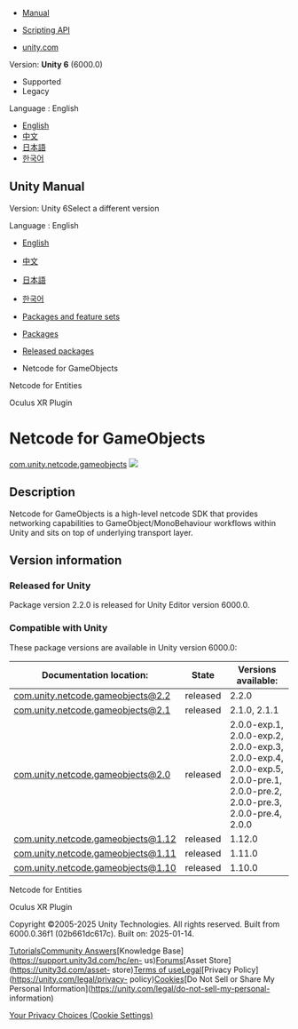 [](https://docs.unity3d.com)

  * [Manual](../Manual/index.html)
  * [Scripting API](../ScriptReference/index.html)

  * [unity.com](https://unity.com/)

Version: **Unity 6** (6000.0)

  * Supported
  * Legacy

Language : English

  * [English](/Manual/com.unity.netcode.gameobjects.html)
  * [中文](/cn/current/Manual/com.unity.netcode.gameobjects.html)
  * [日本語](/ja/current/Manual/com.unity.netcode.gameobjects.html)
  * [한국어](/kr/current/Manual/com.unity.netcode.gameobjects.html)

[](https://docs.unity3d.com)

## Unity Manual

Version: Unity 6Select a different version

Language : English

  * [English](/Manual/com.unity.netcode.gameobjects.html)
  * [中文](/cn/current/Manual/com.unity.netcode.gameobjects.html)
  * [日本語](/ja/current/Manual/com.unity.netcode.gameobjects.html)
  * [한국어](/kr/current/Manual/com.unity.netcode.gameobjects.html)

  * [Packages and feature sets](PackagesList.html)
  * [Packages](Packages-all.html)
  * [Released packages](pack-safe.html)
  * Netcode for GameObjects 

[](com.unity.netcode.html)

Netcode for Entities

[](com.unity.xr.oculus.html)

Oculus XR Plugin

# Netcode for GameObjects

[com.unity.netcode.gameobjects](https://docs.unity3d.com/Packages/com.unity.netcode.gameobjects@2.2/manual/index.html)
![](../uploads/Main/iconRel.png)

## Description

Netcode for GameObjects is a high-level netcode SDK that provides networking
capabilities to GameObject/MonoBehaviour workflows within Unity and sits on
top of underlying transport layer.

## Version information

### Released for Unity

Package version 2.2.0 is released for Unity Editor version 6000.0.

### Compatible with Unity

These package versions are available in Unity version 6000.0:

**Documentation location:** | **State** | **Versions available:**  
---|---|---  
[com.unity.netcode.gameobjects@2.2](https://docs.unity3d.com/Packages/com.unity.netcode.gameobjects@2.2/manual/index.html) | released | 2.2.0  
[com.unity.netcode.gameobjects@2.1](https://docs.unity3d.com/Packages/com.unity.netcode.gameobjects@2.1/manual/index.html) | released | 2.1.0, 2.1.1  
[com.unity.netcode.gameobjects@2.0](https://docs.unity3d.com/Packages/com.unity.netcode.gameobjects@2.0/manual/index.html) | released | 2.0.0-exp.1, 2.0.0-exp.2, 2.0.0-exp.3, 2.0.0-exp.4, 2.0.0-exp.5, 2.0.0-pre.1, 2.0.0-pre.2, 2.0.0-pre.3, 2.0.0-pre.4, 2.0.0  
[com.unity.netcode.gameobjects@1.12](https://docs.unity3d.com/Packages/com.unity.netcode.gameobjects@1.12/manual/index.html) | released | 1.12.0  
[com.unity.netcode.gameobjects@1.11](https://docs.unity3d.com/Packages/com.unity.netcode.gameobjects@1.11/manual/index.html) | released | 1.11.0  
[com.unity.netcode.gameobjects@1.10](https://docs.unity3d.com/Packages/com.unity.netcode.gameobjects@1.10/manual/index.html) | released | 1.10.0  
  
[](com.unity.netcode.html)

Netcode for Entities

[](com.unity.xr.oculus.html)

Oculus XR Plugin

Copyright ©2005-2025 Unity Technologies. All rights reserved. Built from
6000.0.36f1 (02b661dc617c). Built on: 2025-01-14.

[Tutorials](https://learn.unity.com/)[Community
Answers](https://answers.unity3d.com)[Knowledge
Base](https://support.unity3d.com/hc/en-
us)[Forums](https://forum.unity3d.com)[Asset Store](https://unity3d.com/asset-
store)[Terms of
use](https://docs.unity3d.com/Manual/TermsOfUse.html)[Legal](https://unity.com/legal)[Privacy
Policy](https://unity.com/legal/privacy-
policy)[Cookies](https://unity.com/legal/cookie-policy)[Do Not Sell or Share
My Personal Information](https://unity.com/legal/do-not-sell-my-personal-
information)

[Your Privacy Choices (Cookie Settings)](javascript:void\(0\);)

